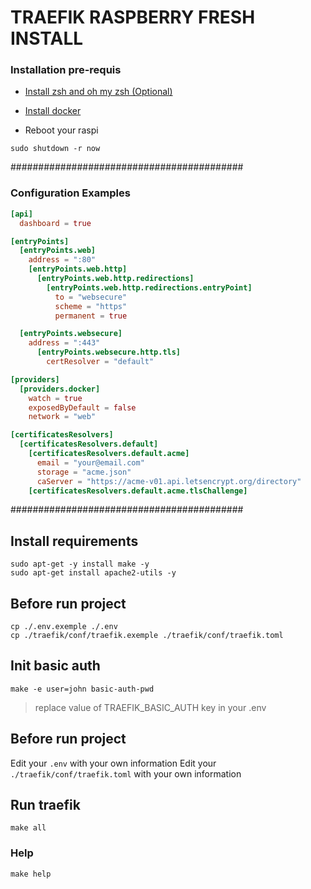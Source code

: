 # TRAEFIK RASPBERRY FRESH INSTALL

### Installation pre-requis

* [Install zsh and oh my zsh (Optional)](https://les-enovateurs.com/oh-my-zsh-installation-rapide-linux)

* [Install docker](https://www.framboise314.fr/installer-docker-sur-raspberry-pi/)

* Reboot your raspi
```
sudo shutdown -r now
```

##########################################

### Configuration Examples
```toml
[api]
  dashboard = true

[entryPoints]
  [entryPoints.web]
    address = ":80"
    [entryPoints.web.http]
      [entryPoints.web.http.redirections]
        [entryPoints.web.http.redirections.entryPoint]
          to = "websecure"
          scheme = "https"
          permanent = true

  [entryPoints.websecure]
    address = ":443"
      [entryPoints.websecure.http.tls]
        certResolver = "default"

[providers]
  [providers.docker]
    watch = true
    exposedByDefault = false
    network = "web"

[certificatesResolvers]
  [certificatesResolvers.default]
    [certificatesResolvers.default.acme]
      email = "your@email.com"
      storage = "acme.json"
      caServer = "https://acme-v01.api.letsencrypt.org/directory"
    [certificatesResolvers.default.acme.tlsChallenge]
```
##########################################

## Install requirements
```
sudo apt-get -y install make -y
sudo apt-get install apache2-utils -y
```

## Before run project
```
cp ./.env.exemple ./.env
cp ./traefik/conf/traefik.exemple ./traefik/conf/traefik.toml
```

## Init basic auth
```
make -e user=john basic-auth-pwd
```
> replace value of TRAEFIK_BASIC_AUTH key in your .env

## Before run project
Edit your `.env` with your own information
Edit your `./traefik/conf/traefik.toml` with your own information


## Run traefik
```
make all
```

### Help
```
make help
```